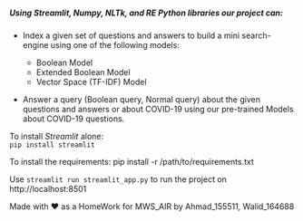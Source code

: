 ##### Using **_Streamlit_**, **_Numpy_**, **_NLTk_**, and **_RE_** **_Python_** libraries our project can:

* Index a given set of questions and answers to build a mini search-engine using one of the following models:
    * Boolean Model
    * Extended Boolean Model
    * Vector Space (TF-IDF) Model

* Answer a query (Boolean query, Normal query) about the given questions and answers or about COVID-19 using
our pre-trained Models about COVID-19 questions.  

To install _Streamlit_ alone:  
`pip install streamlit`  

To install  the requirements:
pip install -r /path/to/requirements.txt  

Use `streamlit run streamlit_app.py` to run the project on http://localhost:8501

Made with :heart: as a HomeWork for MWS_AIR by Ahmad_155511, Walid_164688
